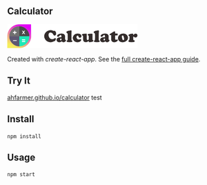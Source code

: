 Calculator
---
<img src="Logotype primary.png" width="60%" height="60%" />

Created with *create-react-app*. See the [full create-react-app guide](https://github.com/facebookincubator/create-react-app/blob/master/packages/react-scripts/template/README.md).



Try It
---
[ahfarmer.github.io/calculator](https://ahfarmer.github.io/calculator/)
test

Install
---


`npm install`



Usage
---

`npm start`
